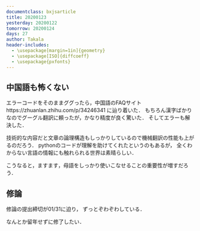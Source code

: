 ```yaml
---
documentclass: bxjsarticle
title: 20200123
yesterday: 20200122
tomorrow: 20200124
days: 27
author: Takala
header-includes:
  - \usepackage[margin=1in]{geometry}
  - \usepackage[ISO]{diffcoeff}
  - \usepackage{pxfonts}
---
```


## 中国語も怖くない

エラーコードをそのままググったら，中国語のFAQサイトhttps://zhuanlan.zhihu.com/p/34246341 に辿り着いた．
もちろん漢字ばかりなのでグーグル翻訳に頼ったが，かなり精度が良く驚いた．
そしてエラーも解決した．


技術的な内容だと文章の論理構造もしっかりしているので機械翻訳の性能も上がるのだろう．
pythonのコードが理解を助けてくれたというのもあるが，
全くわからない言語の情報にも触れられる世界は素晴らしい．


こうなると，ますます，母語をしっかり使いこなせることの重要性が増すだろう．



## 修論

修論の提出締切が01/31に迫り，
ずっとぞわぞわしている．


なんとか留年せずに修了したい．